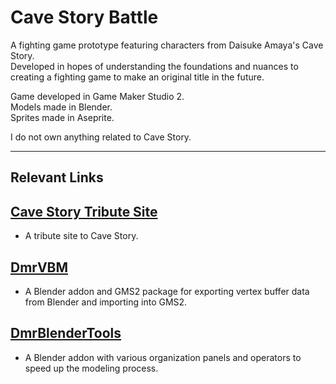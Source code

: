 # Cave Story Battle
A fighting game prototype featuring characters from Daisuke Amaya's Cave Story.  
Developed in hopes of understanding the foundations and nuances to creating a fighting game to make an original title in the future.

Game developed in Game Maker Studio 2.  
Models made in Blender.  
Sprites made in Aseprite.  

I do not own anything related to Cave Story.

---

## Relevant Links
## [Cave Story Tribute Site](https://www.cavestory.org/)
- A tribute site to Cave Story.
## [DmrVBM](https://github.com/Dreamer13sq/DmrVBM-blender-to-gms2)
- A Blender addon and GMS2 package for exporting vertex buffer data from Blender and importing into GMS2.
## [DmrBlenderTools](https://github.com/Dreamer13sq/DmrBlenderTools)
- A Blender addon with various organization panels and operators to speed up the modeling process.

